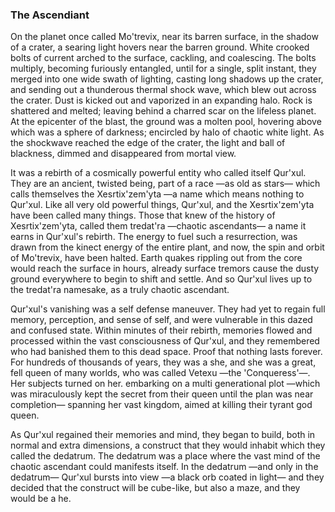 ### The Ascendiant

On the planet once called Mo'trevix, near its barren surface, in the shadow of a crater, a searing light hovers near the barren ground. White crooked bolts of current arched to the surface, cackling, and coalescing. The bolts multiply, becoming furiously entangled, until for a single, split instant, they merged into one wide swath of lighting, casting long shadows up the crater, and sending out a thunderous thermal shock wave, which blew out across the crater. Dust is kicked out and vaporized in an expanding halo. Rock is shattered and melted; leaving behind a charred scar on the lifeless planet. At the epicenter of the blast, the ground was a molten pool, hovering above which was a sphere of darkness; encircled by halo of chaotic white light. As the shockwave reached the edge of the crater, the light and ball of blackness, dimmed and disappeared from mortal view.

It was a rebirth of a cosmically powerful entity who called itself Qur'xul. They are an ancient, twisted being, part of a race —as old as stars— which calls themselves the Xesrtix'zem'yta —a name which means nothing to Qur'xul. Like all very old powerful things, Qur'xul, and the Xesrtix'zem'yta have been called many things. Those that knew of the history of Xesrtix'zem'yta, called them tredat'ra —chaotic ascendants— a name it earns in Qur'xul's rebirth. The energy to fuel such a resurrection, was drawn from the kinect energy of the entire plant, and now, the spin and orbit of Mo'trevix, have been halted. Earth quakes rippling out from the core would reach the surface in hours, already surface tremors cause the dusty ground everywhere to begin to shift and settle. And so Qur'xul lives up to the tredat'ra namesake, as a truly chaotic ascendant.

Qur'xul's vanishing was a self defense maneuver. They had yet to regain full memory, perception, and sense of self, and were vulnerable in this dazed and confused state. Within minutes of their rebirth, memories flowed and processed within the vast consciousness of Qur'xul, and they remembered who had banished them to this dead space. Proof that nothing lasts forever. For hundreds of thousands of years, they was a she, and she was a great, fell queen of many worlds, who was called Vetexu —the 'Conqueress'—. Her subjects turned on her. embarking on a multi generational plot —which was miraculously kept the secret from their queen until the plan was near completion— spanning her vast kingdom, aimed at killing their tyrant god queen.

As Qur'xul regained their memories and mind, they began to build, both in normal and extra dimensions, a construct that they would inhabit which they called the dedatrum. The dedatrum was a place where the vast mind of the chaotic ascendant could manifests itself. In the dedatrum —and only in the dedatrum— Qur'xul bursts into view —a black orb coated in light— and they decided that the construct will be cube-like, but also a maze, and they would be a he. 
